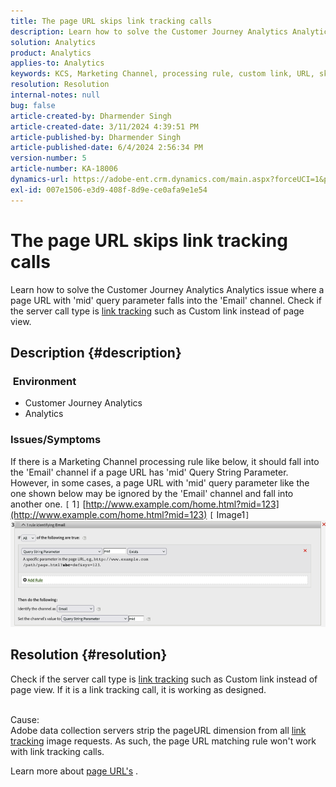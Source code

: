 ```yaml
---
title: The page URL skips link tracking calls
description: Learn how to solve the Customer Journey Analytics Analytics issue where a page URL with 'mid' query parameter falls into the 'Email' channel.
solution: Analytics
product: Analytics
applies-to: Analytics
keywords: KCS, Marketing Channel, processing rule, custom link, URL, skip, tracking calls, page, FAQ
resolution: Resolution
internal-notes: null
bug: false
article-created-by: Dharmender Singh
article-created-date: 3/11/2024 4:39:51 PM
article-published-by: Dharmender Singh
article-published-date: 6/4/2024 2:56:34 PM
version-number: 5
article-number: KA-18006
dynamics-url: https://adobe-ent.crm.dynamics.com/main.aspx?forceUCI=1&pagetype=entityrecord&etn=knowledgearticle&id=d6df2cf9-c5df-ee11-904c-6045bd05e816
exl-id: 007e1506-e3d9-408f-8d9e-ce0afa9e1e54
---
```

# The page URL skips link tracking calls


Learn how to solve the Customer Journey Analytics Analytics issue where a page URL with 'mid' query parameter falls into the 'Email' channel. Check if the server call type is [link tracking](https://experienceleague.adobe.com/docs/analytics/implementation/vars/functions/tl-method.html?lang=en) such as Custom link instead of page view.

## Description {#description}


### <b> Environment</b>

- Customer Journey Analytics
- Analytics




### <b>Issues/Symptoms</b>

If there is a Marketing Channel processing rule like below, it should fall into the 'Email' channel if a page URL has 'mid' Query String Parameter.
 However, in some cases, a page URL with 'mid' query parameter like the one shown below may be ignored by the 'Email' channel and fall into another one.
 `[` 1`]`  [http://www.example.com/home.html?mid=123](http://www.example.com/home.html?mid=123)
 `[` Image1`]` 
 ![](assets/___d9df2cf9-c5df-ee11-904c-6045bd05e816___.png)


## Resolution {#resolution}




Check if the server call type is [link tracking](https://experienceleague.adobe.com/docs/analytics/implementation/vars/functions/tl-method.html?lang=en) such as Custom link instead of page view. If it is a link tracking call, it is working as designed.




<br>Cause:<br>
Adobe data collection servers strip the pageURL dimension from all [link tracking](https://experienceleague.adobe.com/docs/analytics/implementation/vars/functions/tl-method.html?lang=en) image requests. As such, the page URL matching rule won't work with link tracking calls.

Learn more about [page URL's](https://experienceleague.adobe.com/docs/analytics/implementation/vars/page-vars/pageurl.html?lang=en) .
